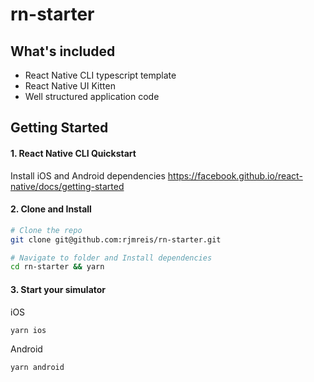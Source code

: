 # rn-starter

## What's included

- React Native CLI typescript template
- React Native UI Kitten
- Well structured application code

## Getting Started

#### 1. React Native CLI Quickstart
Install iOS and Android dependencies
https://facebook.github.io/react-native/docs/getting-started

#### 2. Clone and Install

```bash
# Clone the repo
git clone git@github.com:rjmreis/rn-starter.git

# Navigate to folder and Install dependencies
cd rn-starter && yarn
```

#### 3. Start your simulator

iOS
```
yarn ios
```

Android
```
yarn android
```
